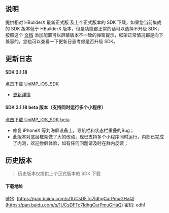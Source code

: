 ## 说明

提供相对 HBuilderX 最新正式版 及上个正式版本的 SDK 下载，如果您当前集成的 SDK 版本低于 HBuilderX 版本，但是功能都正常的话可以选择不升级 SDK，按照这个 [文档](https://ask.dcloud.net.cn/article/35627) 添加配置可以屏蔽版本不一致的弹窗提示，框架正常情况都是向下兼容的，您也可以查看一下更新日志考虑是否升级 SDK。

## 更新日志

#### SDK 3.1.18
[点击下载 UniMP_iOS_SDK](https://download.dcloud.net.cn/unimpsdk/UniMPSDK_iOS@3.1.18.zip)

+ [更新详情](https://download1.dcloud.net.cn/hbuilderx/changelog/3.1.18.20210609.html)


#### SDK 3.1.18 beta 版本（支持同时运行多个小程序）
[点击下载 UniMP_iOS_SDK-beta](https://download.dcloud.net.cn/unimpsdk/UniMPSDK_iOS@3.1.18-beta.zip)

+ 修复 iPhoneX 等刘海屏设备上，导航栏和状态栏重叠的Bug；
+ 此版本对底层框架做了大的改动，现已支持多个小程序同时运行，内部已完成了内测，欢迎尝鲜体验，如有任何问题请及时在群内反馈；

## 历史版本
> 历史版本仅提供上个正式版本的 SDK 下载

#### 下载地址
链接: [https://pan.baidu.com/s/1UCsDFTc7IdhgCarPmuGHaQ](https://pan.baidu.com/s/1UCsDFTc7IdhgCarPmuGHaQ)  密码: edh1
